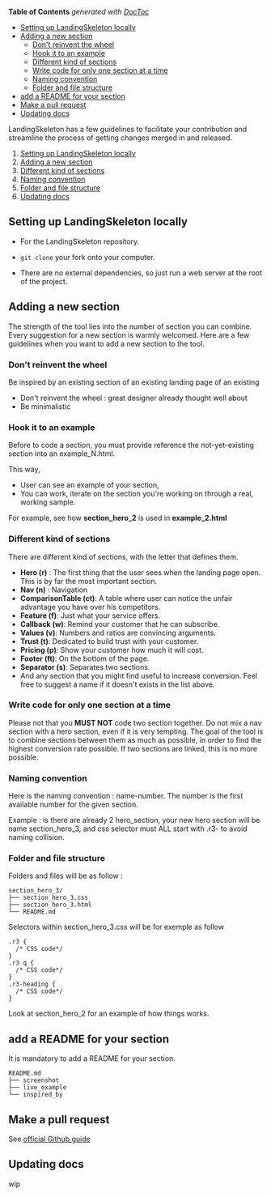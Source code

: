<!-- START doctoc generated TOC please keep comment here to allow auto update -->
<!-- DON'T EDIT THIS SECTION, INSTEAD RE-RUN doctoc TO UPDATE -->
**Table of Contents**  *generated with [DocToc](https://github.com/thlorenz/doctoc)*

- [Setting up LandingSkeleton locally](#setting-up-landingskeleton-locally)
- [Adding a new section](#adding-a-new-section)
  - [Don't reinvent the wheel](#dont-reinvent-the-wheel)
  - [Hook it to an example](#hook-it-to-an-example)
  - [Different kind of sections](#different-kind-of-sections)
  - [Write code for only one section at a time](#write-code-for-only-one-section-at-a-time)
  - [Naming convention](#naming-convention)
  - [Folder and file structure](#folder-and-file-structure)
- [add a README for your section](#add-a-readme-for-your-section)
- [Make a pull request](#make-a-pull-request)
- [Updating docs](#updating-docs)

<!-- END doctoc generated TOC please keep comment here to allow auto update -->

LandingSkeleton has a few guidelines to facilitate your contribution and streamline
the process of getting changes merged in and released.

1. [Setting up LandingSkeleton locally](#setting-up-landingskeleton-locally)
2. [Adding a new section](#adding-a-new-section)
  1. [Different kind of sections](#different-kind-of-sections)
  2. [Naming convention](#naming-convention)
  3. [Folder and file structure](#Folder-and-file-structure)
3. [Updating docs](#updating-docs)


## Setting up LandingSkeleton locally

* For the LandingSkeleton repository.

* `git clone` your fork onto your computer.

* There are no external dependencies, so just run a web server at the root of the project.

## Adding a new section

The strength of the tool lies into the number of section you can combine.
Every suggestion for a new section is warmly welcomed.
Here are a few guidelines when you want to add a new section to the tool.


### Don't reinvent the wheel

Be inspired by an existing section of an existing landing page of an existing

 - Don't reinvent the wheel : great designer already thought well about
 - Be minimalistic

### Hook it to an example

Before to code a section, you must provide reference the not-yet-existing section into an example_N.html.

This way,

 - User can see an example of your section,
 - You can work, iterate on the section you're working on through a real, working sample.

For example, see how **section_hero_2** is used in **example_2.html**

### Different kind of sections

There are different kind of sections, with the letter that defines them.

 * **Hero (r)** : The first thing that the user sees when the landing page open. This is by far the most important section.
 * **Nav (n)** : Navigation
 * **ComparisonTable (ct)**: A table where user can notice the unfair advantage you have over his competitors.
 * **Feature (f)**: Just what your service offers.
 * **Callback (w)**: Remind your customer that he can subscribe.
 * **Values (v)**: Numbers and ratios are convincing arguments.
 * **Trust (t)**: Dedicated to build trust with your customer.
 * **Pricing (p)**: Show your customer how much it will cost.
 * **Footer (ft)**: On the bottom of the page.
 * **Separator (s)**: Separates two sections.
 * And any section that you might find useful to increase conversion. Feel free to suggest a name if it doesn't exists in the list above.


### Write code for only one section at a time

 Please not that you **MUST NOT** code two section together. Do not mix a nav section with a hero section, even if it is very tempting. The goal of the tool is to combine sections between them as much as possible, in order to find the highest conversion rate possible. If two sections are linked, this is no more possible.

### Naming convention

Here is the naming convention : name-number. The number is the first available number for the given section.

Example : is there are already 2 hero_section, your new hero section will be name section_hero_3, and css selector must ALL start with .r3- to avoid naming collision.

### Folder and file structure

Folders and files will be as follow :

```
section_hero_3/
├── section_hero_3.css
├── section_hero_3.html
└── README.md
```

Selectors within section_hero_3.css will be for exemple as follow

```
.r3 {
  /* CSS code*/
}
.r3 q {
  /* CSS code*/
}
.r3-heading {
  /* CSS code*/
}
```

Look at section_hero_2 for an example of how things works.

## add a README for your section

It is mandatory to add a README for your section.
```
README.md
├── screenshot
├── live_example
└── inspired_by
```

## Make a pull request

See [official Github guide](https://help.github.com/articles/using-pull-requests/)

## Updating docs

wip
